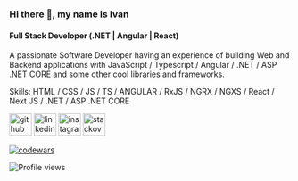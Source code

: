 ### Hi there 👋, my name is Ivan
#### Full Stack Developer (.NET | Angular | React)
A passionate Software Developer having an experience of building Web and Backend applications with JavaScript / Typescript / Angular / .NET / ASP .NET CORE  and some other cool libraries and frameworks.

Skills: HTML / CSS / JS / TS / ANGULAR / RxJS / NGRX / NGXS / React / Next JS / .NET / ASP .NET CORE

[<img src='https://cdn.jsdelivr.net/npm/simple-icons@3.0.1/icons/github.svg' alt='github' height='40'>](https://github.com/IGMiller777)  [<img src='https://cdn.jsdelivr.net/npm/simple-icons@3.0.1/icons/linkedin.svg' alt='linkedin' height='40'>](https://www.linkedin.com/in/https://by.linkedin.com/in/ivan-gamanovich-3786b9228/)  [<img src='https://cdn.jsdelivr.net/npm/simple-icons@3.0.1/icons/instagram.svg' alt='instagram' height='40'>](https://www.instagram.com/igmillerofficial/)  [<img src='https://cdn.jsdelivr.net/npm/simple-icons@3.0.1/icons/stackoverflow.svg' alt='stackoverflow' height='40'>](https://stackoverflow.com/users/https://stackoverflow.com/users/17695799/)  

<!-- ![GitHub Activity Graph](https://activity-graph.herokuapp.com/graph?username=IGMiller777)   -->

[![codewars](https://www.codewars.com/users/IGMiller777/badges/small)](https://www.codewars.com/users/IGMiller777)   

![Profile views](https://gpvc.arturio.dev/IGMiller777)  

